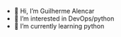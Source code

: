 - 👋 Hi, I’m Guilherme Alencar
- 👀 I’m interested in DevOps/python
- 🌱 I’m currently learning python


<!---
GuiAlencar/GuiAlencar is a ✨ special ✨ repository because its `README.md` (this file) appears on your GitHub profile.
You can click the Preview link to take a look at your changes.
--->
